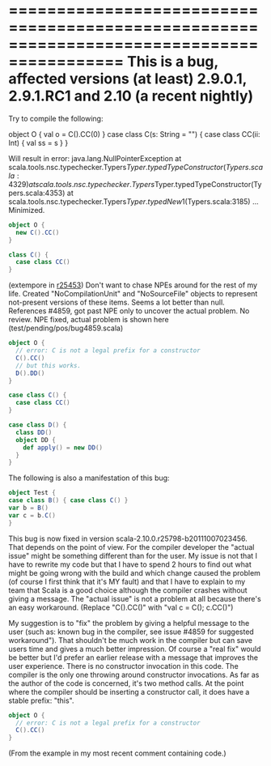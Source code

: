 ==========================================================================================
This is a bug, affected versions (at least) 2.9.0.1, 2.9.1.RC1 and 2.10 (a recent nightly)
==========================================================================================

Try to compile the following:

object O {
  val o = C().CC(0)
}
case class C(s: String = "") {
  case class CC(ii: Int) {
    val ss = s
  }
}

Will result in
error: java.lang.NullPointerException
	at scala.tools.nsc.typechecker.Typers$Typer.typedTypeConstructor(Typers.scala:4329)
	at scala.tools.nsc.typechecker.Typers$Typer.typedTypeConstructor(Typers.scala:4353)
	at scala.tools.nsc.typechecker.Typers$Typer.typedNew$1(Typers.scala:3185) ...
Minimized.
```scala
object O {
  new C().CC()
}

class C() {
  case class CC()
}
```
(extempore in [r25453](https://codereview.scala-lang.org/fisheye/changelog/scala-svn?cs=25453)) Don't want to chase NPEs around for the rest of my life. Created
"NoCompilationUnit" and "NoSourceFile" objects to represent not-present
versions of these items. Seems a lot better than null. References
#4859, got past NPE only to uncover the actual problem. No review.
NPE fixed, actual problem is shown here (test/pending/pos/bug4859.scala)

```scala
object O {
  // error: C is not a legal prefix for a constructor
  C().CC()
  // but this works.
  D().DD()
}

case class C() {
  case class CC()
}

case class D() {
  class DD()
  object DD {
    def apply() = new DD()
  }
}
```
The following is also a manifestation of this bug:

```scala
object Test {
case class B() { case class C() }
var b = B()
var c = b.C()
}
```

This bug is now fixed in version scala-2.10.0.r25798-b20111007023456.
That depends on the point of view.  For the compiler developer the "actual issue" might be something different than for the user.  My issue is not that I have to rewrite my code but that I have to spend 2 hours to find out what might be going wrong with the build and which change caused the problem (of course I first think that it's MY fault) and that I have to explain to my team that Scala is a good choice although the compiler crashes without giving a message.  The "actual issue" is not a problem at all because there's an easy workaround. (Replace "C().CC()" with "val c = C(); c.CC()")

My suggestion is to "fix" the problem by giving a helpful message to the user (such as: known bug in the compiler, see issue #4859 for suggested workaround"). That shouldn't be much work in the compiler but can save users time and gives a much better impression.  Of course a "real fix" would be better but I'd prefer an earlier release with a message that improves the user experience.
There is no constructor invocation in this code.  The compiler is the only one throwing around constructor invocations.  As far as the author of the code is concerned, it's two method calls. At the point where the compiler should be inserting a constructor call, it does have a stable prefix: "this".
```scala
object O {
  // error: C is not a legal prefix for a constructor
  C().CC()
}
```
(From the example in my most recent comment containing code.)
